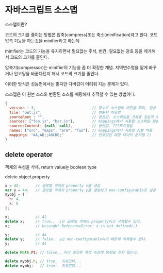 # 자바스크립트 소스맵

소스맵이란?

코드의 크기를 줄이는 방법은 압축(compress)또는 축소(minification)라고 한다. 코드 압축 기능을 하는것을 minifier라고 하는데

minifier는 코드의 기능을 유지하면서 필요없는 주석, 빈칸, 필요없는 괄호 등을 제거해서 코드의 크기를 줄인다.

압축기(compressor)는 minifier의 기능을 좀 더 확장한 개념. 지역변수명을 짧게 바꾸거나 인코딩을 바꾼다던지 해서 코드의 크기를 줄인다.

이러한 방식은 성능면에서는 좋지만 디버깅이 어려워 지는 문제가 있다.

소스맵은 이 원본 소스와 변환된 소스를 매핑해서 추적할 수 있는 방법이다.

```javascript
{
  version : 3,                          // 양수로 소스맵의 버전을 의미, 항상 제일먼저 나와야함
  file: "out.js",                       // 변환된 파일명
  sourceRoot : "",                      // 옵션값. 소스파일을 가져올 경로의 루트를 재조정
  sources: ["foo.js", "bar.js"],        // mappings에서 사용할 소스파일 원본의 배열
  sourcesContent: [null, null],         // 옵션값. ???모르겠음
  names: ["src", "maps", "are", "fun"], // mappings에서 사용할 심볼 이름
  mappings: "AA,AB;;ABCDE;"             // 인코딩된 매핑 데이터 문자열 ()
}
```



## delete operator

객체의 속성을 삭제, return value는 boolean type

delete.object.property

```javascript
x = 42;       // 글로벌 객체의 property x를 생성
var y = 44;   // 글로벌 객체의 property y를 생성하고 non-configurable로 설정
myobj = {
  h: 4,
  k: 5
};

x;            // 42
delete x;     // true..  x는 글로벌 객체의 property이고 삭제될수 있다.
x;            // Uncaught ReferenceError: x is not defined(…)

y;            // 44
delete y;     // false.. y는 non-configurable이기 때문에 삭제될수 없다.
y;            // 44

delete Math.PI; // false.. 미리 정의된 특정 속성에 영향을 주지 않는다.

delete myobj.h; // true.. 지워진다...
delete myobj;   // true.. 지워진다...
```
